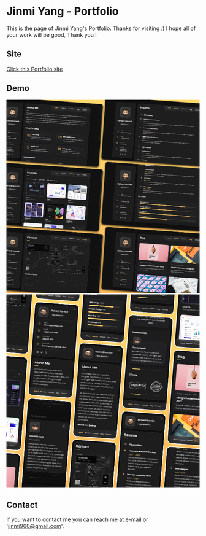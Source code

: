 # Jinmi Yang - Portfolio


This is the page of Jinmi Yang's Portfolio.
Thanks for visiting :)
I hope all of your work will be good, Thank you !  

## Site

[Click this Portfolio site](https://jinmi-yang.github.io)

## Demo

![vCard Desktop Demo](./website-demo-image/desktop.png "Desktop Demo")
![vCard Mobile Demo](./website-demo-image/mobile.png "Mobile Demo")



## Contact

If you want to contact me you can reach me at [e-mail](jinmi960@gmail.com) or 'jinmi960@gmail.com'.


